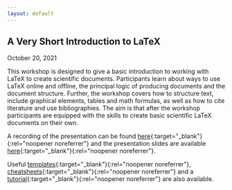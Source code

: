 ```yaml
---
layout: default
---
```


## A Very Short Introduction to LaTeX

October 20, 2021

This workshop is designed to give a basic introduction to working with LaTeX to create scientific documents. Participants learn about ways to use LaTeX online and offline, the principal logic of producing documents and the document structure. Further, the workshop covers how to structure text, include graphical elements, tables and math formulas, as well as how to cite literature and use bibliographies. The aim is that after the workshop participants are equipped with the skills to create basic scientific LaTeX documents on their own.

A recording of the presentation can be found [here](https://umd.box.com/s/9plybgx2fllolwv9a477k32jxhl1z15g){:target="_blank"}{:rel="noopener noreferrer"} and the presentation slides are available [here](https://github.com/gsa-gvpt/gvpt-methods/blob/master/introLaTeX/A%20Very%20Short%20Introduction%20to%20LaTeX.pdf){:target="_blank"}{:rel="noopener noreferrer"}.

Useful [templates](https://github.com/gsa-gvpt/gvpt-methods/tree/master/introLaTeX/Templates){:target="_blank"}{:rel="noopener noreferrer"}, [cheatsheets](https://github.com/gsa-gvpt/gvpt-methods/tree/master/introLaTeX/Cheat%20Sheets){:target="_blank"}{:rel="noopener noreferrer"} and a [tutorial](https://github.com/gsa-gvpt/gvpt-methods/blob/master/introLaTeX/Tutorial/latex_tutorial.pdf){:target="_blank"}{:rel="noopener noreferrer"} are also available.
